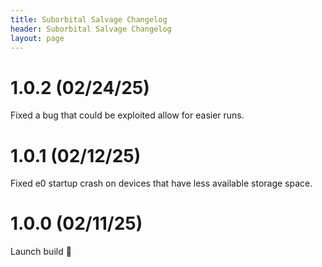 ```yaml
---
title: Suborbital Salvage Changelog
header: Suborbital Salvage Changelog
layout: page
---
```


# 1.0.2 (02/24/25)
Fixed a bug that could be exploited allow for easier runs.

# 1.0.1 (02/12/25)
Fixed e0 startup crash on devices that have less available storage space.

# 1.0.0 (02/11/25)
Launch build 🚀